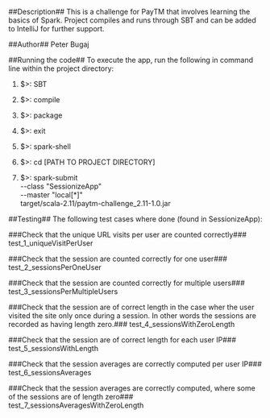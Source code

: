 ##Description##
This is a challenge for PayTM that involves learning the basics of Spark. Project compiles and runs through SBT and can be added to IntelliJ for further support.

##Author##
Peter Bugaj

##Running the code##
To execute the app, run the following in command line within the project directory:
1. $>: SBT

2. $>: compile

3. $>: package

4. $>: exit

5. $>: spark-shell

7. $>: cd [PATH TO PROJECT DIRECTORY]

8. $>: spark-submit \
   --class "SessionizeApp" \
   --master "local[*]" \
   target/scala-2.11/paytm-challenge_2.11-1.0.jar

##Testing##
The following test cases where done (found in SessionizeApp):

###Check that the unique URL visits per user are counted correctly###
test_1_uniqueVisitPerUser


###Check that the session are counted correctly for one user###
test_2_sessionsPerOneUser


###Check that the session are counted correctly for multiple users###
test_3_sessionsPerMultipleUsers


###Check that the session are of correct length in the case wher the user visited the site only once during a session. In other words the sessions are recorded as having length zero.###
test_4_sessionsWithZeroLength


###Check that the session are of correct length for each user IP###
test_5_sessionsWithLength


###Check that the session averages are correctly computed per user IP###
test_6_sessionsAverages


###Check that the session averages are correctly computed, where some of the sessions are of length zero###
test_7_sessionsAveragesWithZeroLength






